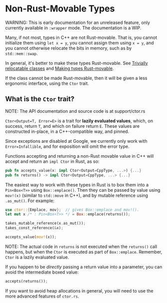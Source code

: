 <!-- <internal link> -->

# Non-Rust-Movable Types

WARNING: This is early documentation for an unreleased feature, only currently
available in `:wrapper` mode. The documentation is a WIP.

Many, if not most, types in C++ are not Rust-movable. That is, you cannot
initialize them using `let x = y`, you cannot assign them using `x = y`, and you
cannot otherwise relocate the bits in memory, such as by `std::mem::swap`.

In general, it's better to make these types Rust-movable. See [Trivially
relocatable classes](classes_and_structs.md#trivially_relocatable) and [Making
types Rust-movable](cookbook.md#rust_movable).

If the class cannot be made Rust-movable, then it will be given a less ergonomic
interface, using the `Ctor` trait.

## What is the `Ctor` trait?

NOTE: The API documentation and source code is at
support/ctor.rs

`Ctor<Output=T, Error=E>` is a trait for **lazily evaluated values**, which, on
success, return `T`, and which on failure return `E`. These values are
constructed in-place, in a C++-compatible way, and pinned.

Since exceptions are disabled at Google, we currently only work with
`Error=Infallible`, and for exposition will omit the error type.

Functions accepting and returning a non-Rust movable value in C++ will accept
and return an `impl Ctor` in Rust, as so:

```rust
pub fn accepts_value(x: impl Ctor<Output=CppType, ...>) {...}
pub fn returns() -> impl Ctor<Output=CppType, ...> {...}
```

The easiest way to work with these types in Rust is to box them into a
`Pin<Box<T>>` using `Box::emplace()`. Then they can be passed by value using
`mov!(x)` (similar to `std::move` in C++), and by mutable reference using
`.as_mut()`. For example:

```rust
use ctor::{Emplace, mov};  // gives Box::emplace and mov!().
let mut x /* : Pin<Box<T>> */ = Box::emplace(returns());

takes_mutable_reference(x.as_mut());
takes_const_reference(&x);

accepts_value(mov!(x));
```

NOTE: The actual code in `returns` is not executed when the `returns()` call
happens, but when the `Ctor` is executed as part of `Box::emplace`. Remember,
`Ctor` is a lazily evaluated value.

If you happen to be *directly* passing a return value into a parameter, you can
avoid the intermediate boxed value:

```rust
accepts(returns());
```

If you want to avoid heap allocations in general, you will need to use the more
advanced features of `ctor.rs`.

<!-- TODO(b/432107690): Move advanced docs to a sibling file. -->
